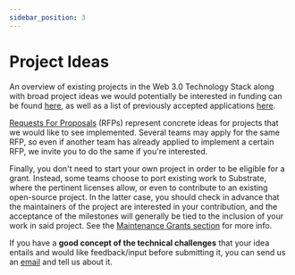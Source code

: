 ```yaml
---
sidebar_position: 3
---
```


# Project Ideas

An overview of existing projects in the Web 3.0 Technology Stack along with broad project ideas we would potentially be interested in funding can be found [here](https://wiki.polkadot.network/docs/build-open-source), as well as a list of previously accepted applications [here](../../applications/index.md).

[Requests For Proposals](../rfps.md) (RFPs) represent concrete ideas for projects that we would like to see implemented. Several teams may apply for the same RFP, so even if another team has already applied to implement a certain RFP, we invite you to do the same if you're interested.

Finally, you don't need to start your own project in order to be eligible for a grant. Instead, some teams choose to port existing work to Substrate, where the pertinent licenses allow, or even to contribute to an existing open-source project. In the latter case, you should check in advance that the maintainers of the project are interested in your contribution, and the acceptance of the milestones will generally be tied to the inclusion of your work in said project. See the [Maintenance Grants section](../maintenance.md) for more info.

If you have a **good concept of the technical challenges** that your idea entails and would like feedback/input before submitting it, you can send us an [email](mailto:grants@web3.foundation) and tell us about it.
